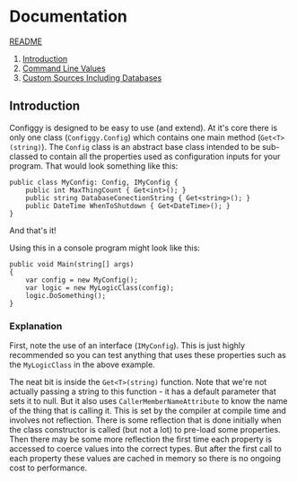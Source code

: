 # Documentation

[README](..\README.md)

1. [Introduction](Introduction.md)
2. [Command Line Values](CommandLine.md)
3. [Custom Sources Including Databases](CustomSources.md)

## Introduction

Configgy is designed to be easy to use (and extend). At it's core there is only one class (`Configgy.Config`) which contains one main method (`Get<T>(string)`). The `Config` class is an abstract base class intended to be sub-classed to contain all the properties used as configuration inputs for your program. That would look something like this:

    public class MyConfig: Config, IMyConfig {   
        public int MaxThingCount { Get<int>(); }        
        public string DatabaseConectionString { Get<string>(); }        
        public DateTime WhenToShutdown { Get<DateTime>(); }
    }

And that's it!

Using this in a console program might look like this:

    public void Main(string[] args)
    {
        var config = new MyConfig();
        var logic = new MyLogicClass(config);
        logic.DoSomething();
    }

### Explanation

First, note the use of an interface (`IMyConfig`). This is just highly recommended so you can test anything that uses these properties such as the `MyLogicClass` in the above example.

The neat bit is inside the `Get<T>(string)` function. Note that we're not actually passing a string to this function - it has a default parameter that sets it to null. But it also uses `CallerMemberNameAttribute` to know the name of the thing that is calling it. This is set by the compiler at compile time and involves not reflection. There is some reflection that is done initially when the class constructor is called (but not a lot) to pre-load some properties. Then there may be some more reflection the first time each property is accessed to coerce values into the correct types. But after the first call to each property these values are cached in memory so there is no ongoing cost to performance.

